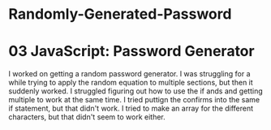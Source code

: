 # Randomly-Generated-Password

# 03 JavaScript: Password Generator

I worked on getting a random password generator. I was struggling for a while trying to apply the random equation to multiple sections, but then it suddenly worked. I struggled figuring out how to use the if ands and getting multiple to work at the same time. I tried puttign the confirms into the same if statement, but that didn't work. I tried to make an array for the different characters, but that didn't seem to work either. 
